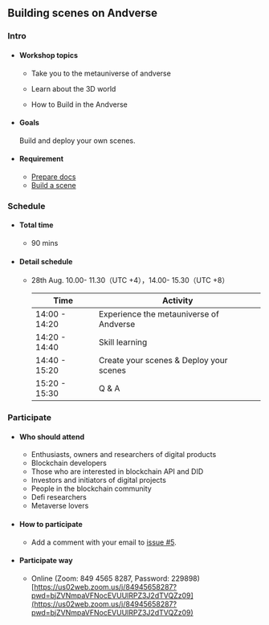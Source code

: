 ## Building scenes on Andverse 

### Intro

- #### Workshop topics

    - Take you to the metauniverse of andverse
  
    - Learn about the 3D world

    - How to Build in the Andverse

- #### Goals
  Build and deploy your own scenes.

- #### Requirement

  - [Prepare docs](./docs/prepare.md)
  - [Build a scene](./docs/build.md)


### Schedule

- #### Total time

  - 90 mins

- #### Detail schedule

  - 28th Aug.  10.00- 11.30（UTC +4），14.00- 15.30（UTC +8）

    | Time          | Activity                                   |
    | ------------- | ------------------------------------------ |
    | 14:00 - 14:20 | Experience the metauniverse of Andverse    |
    | 14:20 - 14:40 | Skill learning                             |
    | 14:40 - 15:20 | Create your scenes & Deploy your scenes    |
    | 15:20 - 15:30 | Q & A    |

### Participate

- #### Who should attend
  - Enthusiasts, owners and researchers of digital products
  - Blockchain developers
  - Those who are interested in blockchain API and DID
  - Investors and initiators of digital projects
  - People in the blockchain community
  - Defi researchers
  - Metaverse lovers

- #### How to participate

  - Add a comment with your email to [issue #5](https://github.com/newtonproject/workshop/issues/5).

- #### Participate way

  - Online (Zoom: 849 4565 8287, Password: 229898)   [https://us02web.zoom.us/j/84945658287?pwd=bjZVNmpaVFNocEVUUlRPZ3J2dTVQZz09](https://us02web.zoom.us/j/84945658287?pwd=bjZVNmpaVFNocEVUUlRPZ3J2dTVQZz09)  